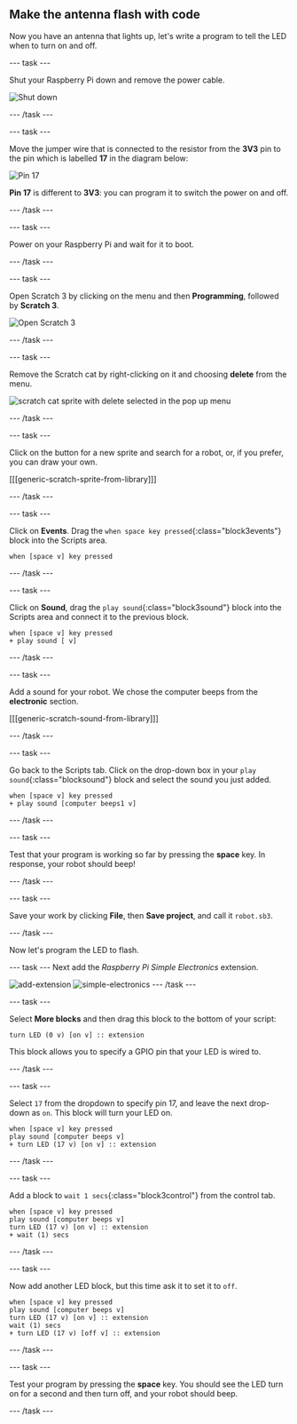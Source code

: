 ## Make the antenna flash with code

Now you have an antenna that lights up, let's write a program to tell the LED when to turn on and off.

--- task ---

Shut your Raspberry Pi down and remove the power cable.

![Shut down](images/shut-down.png)

--- /task ---

--- task ---

Move the jumper wire that is connected to the resistor from the **3V3** pin to the pin which is labelled **17** in the diagram below:

![Pin 17](images/finished-circuit.png)

**Pin 17** is different to **3V3**: you can program it to switch the power on and off.

--- /task ---

--- task ---

Power on your Raspberry Pi and wait for it to boot.

--- /task ---

--- task ---

Open Scratch 3 by clicking on the menu and then **Programming**, followed by **Scratch 3**.

![Open Scratch 3](images/launch-scratch3.png)

--- /task ---

--- task ---

Remove the Scratch cat by right-clicking on it and choosing **delete** from the menu.

![scratch cat sprite with delete selected in the pop up menu ](images/delete-sprite.png)

--- /task ---

--- task ---

Click on the button for a new sprite and search for a robot, or, if you prefer, you can draw your own.

[[[generic-scratch-sprite-from-library]]]

--- /task ---

--- task ---

Click on **Events**. Drag the `when space key pressed`{:class="block3events"} block into the Scripts area.

```blocks3
when [space v] key pressed
```

--- /task ---

--- task ---

Click on **Sound**, drag the `play sound`{:class="block3sound"} block into the Scripts area and connect it to the previous block.

```blocks3
when [space v] key pressed
+ play sound [ v]
```

--- /task ---

--- task ---

Add a sound for your robot. We chose the computer beeps from the **electronic** section.

[[[generic-scratch-sound-from-library]]]

--- /task ---

--- task ---

Go back to the Scripts tab. Click on the drop-down box in your `play sound`{:class="blocksound"} block and select the sound you just added.

```blocks3
when [space v] key pressed
+ play sound [computer beeps1 v]
```

--- /task ---

--- task ---

Test that your program is working so far by pressing the **space** key. In response, your robot should beep!

--- /task ---

--- task ---

Save your work by clicking **File**, then **Save project**, and call it `robot.sb3`.

--- /task ---

Now let's program the LED to flash.

--- task ---
Next add the *Raspberry Pi Simple Electronics* extension.

![add-extension](images/add-extension.png)
![simple-electronics](images/simple-electronics.png)
--- /task ---


--- task ---

Select **More blocks** and then drag this block to the bottom of your script:

```blocks3
turn LED (0 v) [on v] :: extension
```

This block allows you to specify a GPIO pin that your LED is wired to.

--- /task ---

--- task ---

Select `17` from the dropdown to specify pin 17, and leave the next drop-down as `on`. This block will turn your LED on.

```blocks3
when [space v] key pressed
play sound [computer beeps v]
+ turn LED (17 v) [on v] :: extension
```

--- /task ---

--- task ---

Add a block to `wait 1 secs`{:class="block3control"} from the control tab.

```blocks3
when [space v] key pressed
play sound [computer beeps v]
turn LED (17 v) [on v] :: extension
+ wait (1) secs
```

--- /task ---

--- task ---

Now add another LED block, but this time ask it to set it to `off`.

```blocks3
when [space v] key pressed
play sound [computer beeps v]
turn LED (17 v) [on v] :: extension
wait (1) secs
+ turn LED (17 v) [off v] :: extension

```

--- /task ---

--- task ---

Test your program by pressing the **space** key. You should see the LED turn on for a second and then turn off, and your robot should beep.

--- /task ---
